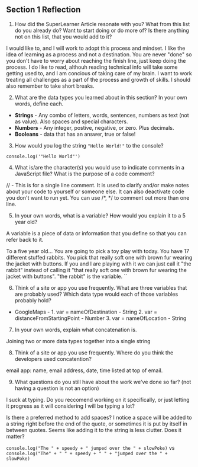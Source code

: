 ## Section 1 Reflection

1. How did the SuperLearner Article resonate with you? What from this list do you already do? Want to start doing or do more of? Is there anything not on this list, that you would add to it?

  I would like to, and I will work to adopt this process and mindset.  I like the idea of learning as a process and not a destination.  You are never "done" so you don't have to worry about reaching the finish line, just keep doing the process.  I do like to read, althouh reading technical info will take some getting used to, and I am concious of taking care of my brain.  I want to work treating all challenges as a part of the process and growth of skills.  I should also remember to take short breaks.

2. What are the data types you learned about in this section? In your own words, define each.

  - **Strings** - Any combo of letters, words, sentences, numbers as text (not as value). Also spaces and special characters.
  - **Numbers** - Any integer, postive, negative, or zero.  Plus decimals.
  - **Booleans** - data that has an answer, true or false!

3. How would you log the string `"Hello World!"` to the console?

  `console.log('"Hello World"')`

4. What is/are the character(s) you would use to indicate comments in a JavaScript file? What is the purpose of a code comment?

  //  -  This is for a single line comment. It is used to clarify and/or make notes about your code to yourself or someone else.  It can also deactivate code you don't want to run yet.  You can use /*, */ to comment out more than one line.  

5. In your own words, what is a variable? How would you explain it to a 5 year old?

  A variable is a piece of data or information that you define so that you can refer back to it.  

  To a five year old...  You are going to pick a toy play with today.  You have 17 different stuffed rabbits.  You pick that really soft one with brown fur wearing the jacket with buttons.  If you and I are playing with it we can just call it "the rabbit" instead of calling it "that really soft one with brown fur wearing the jacket with buttons". "the rabbit" is the variable. ``

6. Think of a site or app you use frequently. What are three variables that are probably used? Which data type would each of those variables probably hold?

  - GoogleMaps - 1. var = nameOfDestination - String
                 2. var = distanceFromStartingPoint - Number
                 3. var = nameOfLocation - String

7. In your own words, explain what concatenation is.

  Joining two or more data types together into a single string

8. Think of a site or app you use frequently. Where do you think the developers used concatention?

  email app: name, email address, date, time listed at top of email.  

9. What questions do you still have about the work we've done so far? (not having a question is not an option)  

  I suck at typing.  Do you reccomend working on it specifically, or just letting it progress as it will considering I will be typing a lot?

  Is there a preferred method to add spaces? I notice a space will be added to a string right before the end of the quote, or sometimes it is put by itself in between quotes.  Seems like adding it to the string is less clutter.  Does it matter?    

  `console.log("The " + speedy + " jumped over the " + slowPoke)`
                            vs
  `console.log("The" + " " + speedy + " " + "jumped over the " + slowPoke)`  
